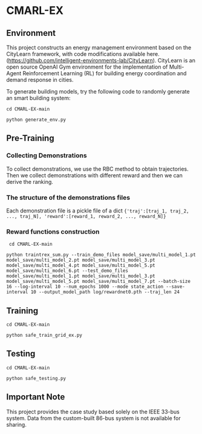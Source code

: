 # CMARL-EX

## Environment
This project constructs an energy management environment based on the CityLearn framework, with code modifications available here. (https://github.com/intelligent-environments-lab/CityLearn). 
CityLearn is an open source OpenAI Gym environment for the implementation of Multi-Agent Reinforcement Learning (RL) for building energy coordination and demand response in cities. 

To generate building models, try the following code to randomly generate an smart building system:

`
cd CMARL-EX-main
`

`
python generate_env.py
`


## Pre-Training
### Collecting Demonstrations

To collect demonstrations, we use the RBC method to obtain trajectories. Then we collect demonstrations with different reward and then we can derive the ranking.


### The structure of the demonstrations files
Each demonstration file is a pickle file of a dict `{'traj':[traj_1, traj_2, ..., traj_N], 'reward':[reward_1, reward_2, ..., reward_N]}`



### Reward functions construction

`
cd CMARL-EX-main`

`
python traintrex_sum.py --train_demo_files model_save/multi_model_1.pt model_save/multi_model_2.pt model_save/multi_model_3.pt model_save/multi_model_4.pt model_save/multi_model_5.pt model_save/multi_model_6.pt --test_demo_files model_save/multi_model_1.pt model_save/multi_model_3.pt model_save/multi_model_5.pt model_save/multi_model_7.pt --batch-size 16 --log-interval 10 --num_epochs 1000 --mode state_action --save-interval 10 --output_model_path log/rewardnet0.pth --traj_len 24
`

## Training

`
cd CMARL-EX-main
`

`
python safe_train_grid_ex.py 
`

## Testing

`
cd CMARL-EX-main
`

`
python safe_testing.py 
`



## Important Note
This project provides the case study based solely on the IEEE 33-bus system. Data from the custom-built 86-bus system is not available for sharing.
